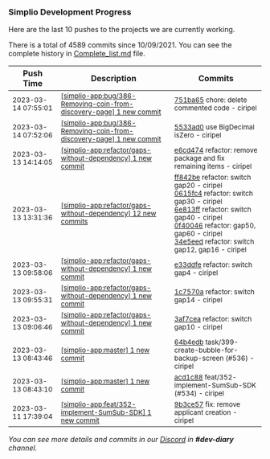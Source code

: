 
### Simplio Development Progress

Here are the last 10 pushes to the projects we are currently working.

There is a total of 4589 commits since 10/09/2021. You can see the complete history in
 [Complete_list.md](Complete_list.md) file.

| Push Time | Description | Commits |
| --- | --- | --- |
| <sub>2023-03-14 07:55:01</sub> | <sub>[[simplio-app:bug/386\-Removing\-coin\-from\-discovery\-page] 1 new commit](https://github.com/SimplioOfficial/simplio-app/commit/751ba65e7a9c2445c941b176c8aefebb381da1a7)</sub> | <sub>[751ba65](https://github.com/SimplioOfficial/simplio-app/commit/751ba65e7a9c2445c941b176c8aefebb381da1a7) chore: delete commented code - ciripel</sub> |
| <sub>2023-03-14 07:52:06</sub> | <sub>[[simplio-app:bug/386\-Removing\-coin\-from\-discovery\-page] 1 new commit](https://github.com/SimplioOfficial/simplio-app/commit/5533ad08c1b069d13d559638adad32e8d0849c04)</sub> | <sub>[5533ad0](https://github.com/SimplioOfficial/simplio-app/commit/5533ad08c1b069d13d559638adad32e8d0849c04) use BigDecimal isZero - ciripel</sub> |
| <sub>2023-03-13 14:14:05</sub> | <sub>[[simplio-app:refactor/gaps\-without\-dependency] 1 new commit](https://github.com/SimplioOfficial/simplio-app/commit/e6cd474575d54fd6fd261817261e53c0f1f39251)</sub> | <sub>[e6cd474](https://github.com/SimplioOfficial/simplio-app/commit/e6cd474575d54fd6fd261817261e53c0f1f39251) refactor: remove package and fix remaining items - ciripel</sub> |
| <sub>2023-03-13 13:31:36</sub> | <sub>[[simplio-app:refactor/gaps\-without\-dependency] 12 new commits](https://github.com/SimplioOfficial/simplio-app/compare/e33ddfe1ab69...1e751282bbc0)</sub> | <sub>[ff842be](https://github.com/SimplioOfficial/simplio-app/commit/ff842beb976375c93e371485176fc77cd0ce1ac5) refactor: switch gap20 - ciripel<br>[0615fc4](https://github.com/SimplioOfficial/simplio-app/commit/0615fc4ea0fbaebaa19f02f6dcd20dffdfd20e65) refactor: switch gap30 - ciripel<br>[6e813ff](https://github.com/SimplioOfficial/simplio-app/commit/6e813ff20d1733c7c8ed1b5c5bba92547c1da6a8) refactor: switch gap40 - ciripel<br>[0f40046](https://github.com/SimplioOfficial/simplio-app/commit/0f40046b69391b18eb3a950d99ad0c6cef66f55d) refactor: gap50, gap60 - ciripel<br>[34e5eed](https://github.com/SimplioOfficial/simplio-app/commit/34e5eedcd25e592d51b11b3cfe4e87d7ec3f5a51) refactor: switch gap12, gap16 - ciripel</sub> |
| <sub>2023-03-13 09:58:06</sub> | <sub>[[simplio-app:refactor/gaps\-without\-dependency] 1 new commit](https://github.com/SimplioOfficial/simplio-app/commit/e33ddfe1ab6934891814a5567bfdb60ed6428469)</sub> | <sub>[e33ddfe](https://github.com/SimplioOfficial/simplio-app/commit/e33ddfe1ab6934891814a5567bfdb60ed6428469) refactor: switch gap4 - ciripel</sub> |
| <sub>2023-03-13 09:55:31</sub> | <sub>[[simplio-app:refactor/gaps\-without\-dependency] 1 new commit](https://github.com/SimplioOfficial/simplio-app/commit/1c7570a8351df7e6cb9c69d80ee7ab873424a03c)</sub> | <sub>[1c7570a](https://github.com/SimplioOfficial/simplio-app/commit/1c7570a8351df7e6cb9c69d80ee7ab873424a03c) refactor: switch gap14 - ciripel</sub> |
| <sub>2023-03-13 09:06:46</sub> | <sub>[[simplio-app:refactor/gaps\-without\-dependency] 1 new commit](https://github.com/SimplioOfficial/simplio-app/commit/3af7cea3d78402c459649c87924638d11402d42f)</sub> | <sub>[3af7cea](https://github.com/SimplioOfficial/simplio-app/commit/3af7cea3d78402c459649c87924638d11402d42f) refactor: switch gap10 - ciripel</sub> |
| <sub>2023-03-13 08:43:46</sub> | <sub>[[simplio-app:master] 1 new commit](https://github.com/SimplioOfficial/simplio-app/commit/64b4edbda6aee1ebdfb1f55afed5db2e5c84601f)</sub> | <sub>[64b4edb](https://github.com/SimplioOfficial/simplio-app/commit/64b4edbda6aee1ebdfb1f55afed5db2e5c84601f) task/399-create-bubble-for-backup-screen (#536) - ciripel</sub> |
| <sub>2023-03-13 08:43:10</sub> | <sub>[[simplio-app:master] 1 new commit](https://github.com/SimplioOfficial/simplio-app/commit/acd1c88196bcb41b0909991398b111d9606a68ed)</sub> | <sub>[acd1c88](https://github.com/SimplioOfficial/simplio-app/commit/acd1c88196bcb41b0909991398b111d9606a68ed) feat/352-implement-SumSub-SDK (#534) - ciripel</sub> |
| <sub>2023-03-11 17:39:04</sub> | <sub>[[simplio-app:feat/352\-implement\-SumSub\-SDK] 1 new commit](https://github.com/SimplioOfficial/simplio-app/commit/9b3ce578ddc3a8e53bd1aecf9d0df6489084988b)</sub> | <sub>[9b3ce57](https://github.com/SimplioOfficial/simplio-app/commit/9b3ce578ddc3a8e53bd1aecf9d0df6489084988b) fix: remove applicant creation - ciripel</sub> |

_You can see more details and commits in our [Discord](https://discord.gg/aKhjuwZmdP) in **#dev-diary** channel._

